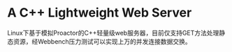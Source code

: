 # A C++ Lightweight Web Server
Linux下基于模拟Proactor的C++轻量级web服务器，目前仅支持GET方法处理静态资源，经Webbench压力测试可以实现上万的并发连接数据交换。
    

